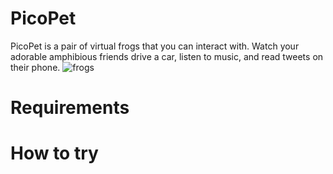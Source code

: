 # PicoPet
PicoPet is a pair of virtual frogs that you can interact with. Watch your adorable amphibious friends drive a car, listen to music, and read tweets on their phone. 
![frogs](//imgur.com/a/COBZNxH.gif)

# Requirements

# How to try 
